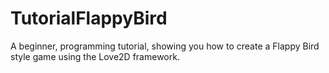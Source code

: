 # TutorialFlappyBird
A beginner, programming tutorial, showing you how to create a Flappy Bird style game using the Love2D framework. 

